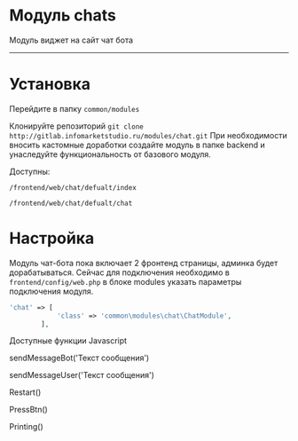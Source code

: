 Модуль chats
=======
Модуль виджет на сайт чат бота
***
# Установка

Перейдите в папку 
`common/modules`

Клонируйте репозиторий
`
git clone http://gitlab.infomarketstudio.ru/modules/chat.git
`
При необходимости вносить кастомные доработки создайте модуль в папке backend и
унаследуйте функциональность от базового модуля.

Доступны:

`/frontend/web/chat/defualt/index`

`/frontend/web/chat/defualt/chat`
# Настройка

Модуль чат-бота пока включает 2 фронтенд страницы, админка будет дорабатываться.
Сейчас для подключения необходимо в  `frontend/config/web.php` в блоке modules указать параметры подключения модуля.
```php
'chat' => [
            'class' => 'common\modules\chat\ChatModule',
        ],
```        


Доступные функции Javascript

sendMessageBot('Текст сообщения')

sendMessageUser('Текст сообщения')

Restart()

PressBtn()

Printing()